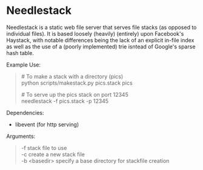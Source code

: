 Needlestack
===========

Needlestack is a static web file server that serves file stacks (as opposed
to individual files).  It is based loosely (heavily) (entirely) upon Facebook's
Haystack, with notable differences being the lack of an explicit in-file index
as well as the use of a (poorly implemented) trie isntead of Google's sparse
hash table.

Example Use:
> \# To make a stack with a directory (pics)  
> python scripts/makestack.py pics.stack pics
>  
> \# To serve up the pics stack on port 12345  
> needlestack -f pics.stack -p 12345  

Dependencies:  
- libevent (for http serving)

Arguments:  
> \-f <stackfile>  stack file to use  
> \-c              create a new stack file  
> \-b \<basedir\>  specify a base directory for stackfile creation  

